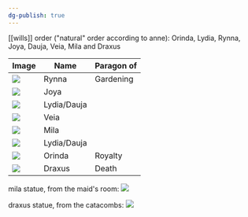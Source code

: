 ```yaml
---
dg-publish: true
---
```

[[wills]] order ("natural" order according to anne): Orinda, Lydia, Rynna, Joya, Dauja, Veia, Mila and Draxus

| Image                                    | Name        | Paragon of |
| ---------------------------------------- | ----------- | ---------- |
| ![](https://i.imgur.com/9I24ebp.png)     | Rynna       | Gardening  |
| ![](https://i.imgur.com/JmoUbq9.png)     | Joya        |            |
| ![](https://i.imgur.com/2NPLBaH.png)     | Lydia/Dauja |            |
| ![](https://i.imgur.com/XALWNXE.png)     | Veia        |            |
| ![](https://i.imgur.com/CRccJqY.png)     | Mila        |            |
| ![](https://i.imgur.com/v0DQVi1.png)     | Lydia/Dauja |            |
| ![](https://i.imgur.com/5QY356T.png)     | Orinda      | Royalty    |
| ![](https://i.imgur.com/Qbz5Xsu.png)<br> | Draxus      | Death      |
mila statue, from the maid's room:
![](https://i.imgur.com/8XY1fNe.png)

draxus statue, from the catacombs:
![](https://i.imgur.com/ah8zrbk.jpeg)